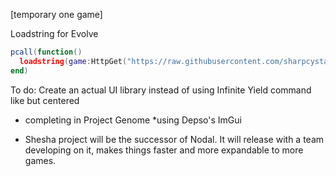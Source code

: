 [temporary one game]

Loadstring for Evolve
```lua
pcall(function()
  loadstring(game:HttpGet("https://raw.githubusercontent.com/sharpcystals-github342/TheNodalProject/main/Games/evolve.lua"))()
end)
```

To do: Create an actual UI library instead of using Infinite Yield command like but centered
- completing in Project Genome *using Depso's ImGui

- Shesha project will be the successor of Nodal. It will release with a team developing on it, makes things faster and more expandable to more games.
